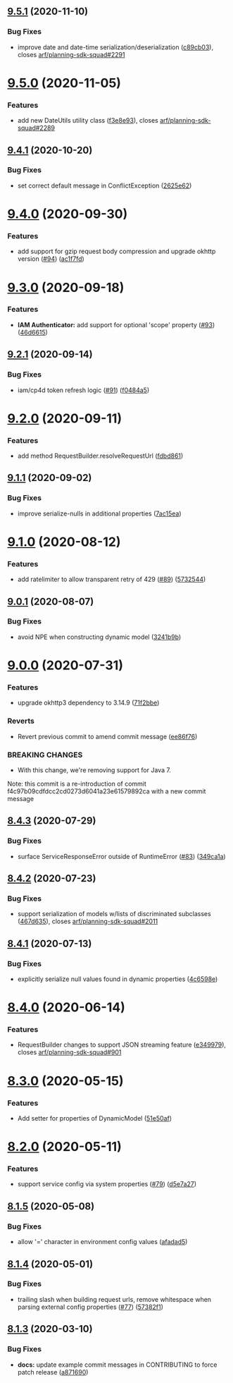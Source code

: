 ## [9.5.1](https://github.com/IBM/java-sdk-core/compare/9.5.0...9.5.1) (2020-11-10)


### Bug Fixes

* improve date and date-time serialization/deserialization ([c89cb03](https://github.com/IBM/java-sdk-core/commit/c89cb032c269f8f31c6f8b85c098e52c6ce93588)), closes [arf/planning-sdk-squad#2291](https://github.com/arf/planning-sdk-squad/issues/2291)

# [9.5.0](https://github.com/IBM/java-sdk-core/compare/9.4.1...9.5.0) (2020-11-05)


### Features

* add new DateUtils utility class ([f3e8e93](https://github.com/IBM/java-sdk-core/commit/f3e8e93f089e0754abe832a0c5d2b6a135a8a3cc)), closes [arf/planning-sdk-squad#2289](https://github.com/arf/planning-sdk-squad/issues/2289)

## [9.4.1](https://github.com/IBM/java-sdk-core/compare/9.4.0...9.4.1) (2020-10-20)


### Bug Fixes

* set correct default message in ConflictException ([2625e62](https://github.com/IBM/java-sdk-core/commit/2625e62356b33dd613ce32c2e94bed80f8efcfe2))

# [9.4.0](https://github.com/IBM/java-sdk-core/compare/9.3.0...9.4.0) (2020-09-30)


### Features

* add support for gzip request body compression and upgrade okhttp version ([#94](https://github.com/IBM/java-sdk-core/issues/94)) ([ac1f7fd](https://github.com/IBM/java-sdk-core/commit/ac1f7fd5f122188f891a7b7d8c343b8f52c45916))

# [9.3.0](https://github.com/IBM/java-sdk-core/compare/9.2.1...9.3.0) (2020-09-18)


### Features

* **IAM Authenticator:** add support for optional 'scope' property ([#93](https://github.com/IBM/java-sdk-core/issues/93)) ([46d6615](https://github.com/IBM/java-sdk-core/commit/46d6615b5cb5f67f00455bd5981194e557fcfbba))

## [9.2.1](https://github.com/IBM/java-sdk-core/compare/9.2.0...9.2.1) (2020-09-14)


### Bug Fixes

* iam/cp4d token refresh logic ([#91](https://github.com/IBM/java-sdk-core/issues/91)) ([f0484a5](https://github.com/IBM/java-sdk-core/commit/f0484a59e86b2931a29b4369c296d1ecdcf5db24))

# [9.2.0](https://github.com/IBM/java-sdk-core/compare/9.1.1...9.2.0) (2020-09-11)


### Features

* add method RequestBuilder.resolveRequestUrl ([fdbd861](https://github.com/IBM/java-sdk-core/commit/fdbd8615f1f9edb94a05a8746bfb58345d80974f))

## [9.1.1](https://github.com/IBM/java-sdk-core/compare/9.1.0...9.1.1) (2020-09-02)


### Bug Fixes

* improve serialize-nulls in additional properties ([7ac15ea](https://github.com/IBM/java-sdk-core/commit/7ac15ea9104c4100adcdaa27be451a4fea9113f5))

# [9.1.0](https://github.com/IBM/java-sdk-core/compare/9.0.1...9.1.0) (2020-08-12)


### Features

* add ratelimiter to allow transparent retry of 429 ([#89](https://github.com/IBM/java-sdk-core/issues/89)) ([5732544](https://github.com/IBM/java-sdk-core/commit/5732544d404eb34c1b9ca1114b4830043da46824))

## [9.0.1](https://github.com/IBM/java-sdk-core/compare/9.0.0...9.0.1) (2020-08-07)


### Bug Fixes

* avoid NPE when constructing dynamic model ([3241b9b](https://github.com/IBM/java-sdk-core/commit/3241b9ba4cd954eb95ccf22430c9abe0af5c2ffd))

# [9.0.0](https://github.com/IBM/java-sdk-core/compare/8.4.3...9.0.0) (2020-07-31)


### Features

* upgrade okhttp3 dependency to 3.14.9 ([71f2bbe](https://github.com/IBM/java-sdk-core/commit/71f2bbee563df9e811006c59ca595127bf2fc7b5))


### Reverts

* Revert previous commit to amend commit message ([ee86f76](https://github.com/IBM/java-sdk-core/commit/ee86f76254e0324fc63b054ef7b2c8b4b52a5a8b))


### BREAKING CHANGES

* With this change, we're removing support for Java 7.

Note: this commit is a re-introduction of commit
f4c97b09cdfdcc2cd0273d6041a23e61579892ca with a new commit message

## [8.4.3](https://github.com/IBM/java-sdk-core/compare/8.4.2...8.4.3) (2020-07-29)


### Bug Fixes

* surface ServiceResponseError outside of RuntimeError ([#83](https://github.com/IBM/java-sdk-core/issues/83)) ([349ca1a](https://github.com/IBM/java-sdk-core/commit/349ca1ad5bb8b59dfb3fbccf309be90e93740663))

## [8.4.2](https://github.com/IBM/java-sdk-core/compare/8.4.1...8.4.2) (2020-07-23)


### Bug Fixes

* support serialization of models w/lists of discriminated subclasses ([467d635](https://github.com/IBM/java-sdk-core/commit/467d63572c64a57e9eb8c5a2ecddb90aea731484)), closes [arf/planning-sdk-squad#2011](https://github.com/arf/planning-sdk-squad/issues/2011)

## [8.4.1](https://github.com/IBM/java-sdk-core/compare/8.4.0...8.4.1) (2020-07-13)


### Bug Fixes

* explicitly serialize null values found in dynamic properties ([4c6598e](https://github.com/IBM/java-sdk-core/commit/4c6598e388e6b4fd56c89d7081782cab7208b6b5))

# [8.4.0](https://github.com/IBM/java-sdk-core/compare/8.3.0...8.4.0) (2020-06-14)


### Features

* RequestBuilder changes to support JSON streaming feature ([e349979](https://github.com/IBM/java-sdk-core/commit/e34997962a7da54d3554a37bce336db221a57fb4)), closes [arf/planning-sdk-squad#901](https://github.com/arf/planning-sdk-squad/issues/901)

# [8.3.0](https://github.com/IBM/java-sdk-core/compare/8.2.0...8.3.0) (2020-05-15)


### Features

* Add setter for properties of DynamicModel ([51e50af](https://github.com/IBM/java-sdk-core/commit/51e50afc088880da3d24083aed12a1da0c0335a9))

# [8.2.0](https://github.com/IBM/java-sdk-core/compare/8.1.5...8.2.0) (2020-05-11)


### Features

* support service config via system properties ([#79](https://github.com/IBM/java-sdk-core/issues/79)) ([d5e7a27](https://github.com/IBM/java-sdk-core/commit/d5e7a27cc2b9a52f630ebd95fc0e082dd0382a43))

## [8.1.5](https://github.com/IBM/java-sdk-core/compare/8.1.4...8.1.5) (2020-05-08)


### Bug Fixes

* allow '=' character in environment config values ([afadad5](https://github.com/IBM/java-sdk-core/commit/afadad55fd2ec35419669929e6e2334580cdc7d8))

## [8.1.4](https://github.com/IBM/java-sdk-core/compare/8.1.3...8.1.4) (2020-05-01)


### Bug Fixes

* trailing slash when building request urls, remove whitespace when parsing external config properties ([#77](https://github.com/IBM/java-sdk-core/issues/77)) ([57382f1](https://github.com/IBM/java-sdk-core/commit/57382f199e7c57b94d2e8c5f467921278e733743))

## [8.1.3](https://github.com/IBM/java-sdk-core/compare/8.1.2...8.1.3) (2020-03-10)


### Bug Fixes

* **docs:** update example commit messages in CONTRIBUTING to force patch release ([a871690](https://github.com/IBM/java-sdk-core/commit/a871690848dc74ae21306bb9dacb659a97c12189))
